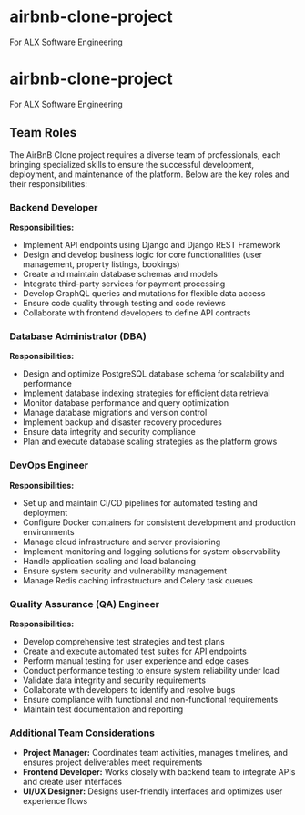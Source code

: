 # airbnb-clone-project
For ALX Software Engineering

# airbnb-clone-project
For ALX Software Engineering

## Team Roles

The AirBnB Clone project requires a diverse team of professionals, each bringing specialized skills to ensure the successful development, deployment, and maintenance of the platform. Below are the key roles and their responsibilities:

### Backend Developer
**Responsibilities:**
- Implement API endpoints using Django and Django REST Framework
- Design and develop business logic for core functionalities (user management, property listings, bookings)
- Create and maintain database schemas and models
- Integrate third-party services for payment processing
- Develop GraphQL queries and mutations for flexible data access
- Ensure code quality through testing and code reviews
- Collaborate with frontend developers to define API contracts

### Database Administrator (DBA)
**Responsibilities:**
- Design and optimize PostgreSQL database schema for scalability and performance
- Implement database indexing strategies for efficient data retrieval
- Monitor database performance and query optimization
- Manage database migrations and version control
- Implement backup and disaster recovery procedures
- Ensure data integrity and security compliance
- Plan and execute database scaling strategies as the platform grows

### DevOps Engineer
**Responsibilities:**
- Set up and maintain CI/CD pipelines for automated testing and deployment
- Configure Docker containers for consistent development and production environments
- Manage cloud infrastructure and server provisioning
- Implement monitoring and logging solutions for system observability
- Handle application scaling and load balancing
- Ensure system security and vulnerability management
- Manage Redis caching infrastructure and Celery task queues

### Quality Assurance (QA) Engineer
**Responsibilities:**
- Develop comprehensive test strategies and test plans
- Create and execute automated test suites for API endpoints
- Perform manual testing for user experience and edge cases
- Conduct performance testing to ensure system reliability under load
- Validate data integrity and security requirements
- Collaborate with developers to identify and resolve bugs
- Ensure compliance with functional and non-functional requirements
- Maintain test documentation and reporting

### Additional Team Considerations
- **Project Manager:** Coordinates team activities, manages timelines, and ensures project deliverables meet requirements
- **Frontend Developer:** Works closely with backend team to integrate APIs and create user interfaces
- **UI/UX Designer:** Designs user-friendly interfaces and optimizes user experience flows
